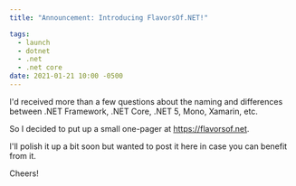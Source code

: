 ```yaml
---
title: "Announcement: Introducing FlavorsOf.NET!"

tags:
  - launch
  - dotnet
  - .net
  - .net core
date: 2021-01-21 10:00 -0500
---
```

I'd received more than a few questions about the naming and differences between .NET Framework, .NET Core, .NET 5, Mono, Xamarin, etc.

So I decided to put up a small one-pager at <https://flavorsof.net>.

I'll polish it up a bit soon but wanted to post it here in case you can benefit from it.

Cheers!
